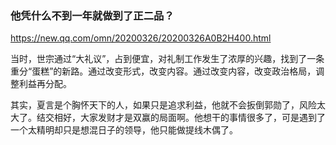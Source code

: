 ### 他凭什么不到一年就做到了正二品？
https://new.qq.com/omn/20200326/20200326A0B2H400.html

当时，世宗通过“大礼议”，占到便宜，对礼制工作发生了浓厚的兴趣，找到了一条重分“蛋糕”的新路。通过改变形式，改变内容。通过改变内容，改变政治格局，调整利益再分配。

其实，夏言是个胸怀天下的人，如果只是追求利益，他就不会扳倒郭勋了，风险太大了。结交相好，大家发财才是双赢的局面啊。他想干的事情很多了，可是遇到了一个太精明却只是想混日子的领导，他只能做提线木偶了。
